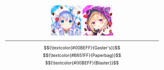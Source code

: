 <p align="center">
  <img src="https://github.com/Minecube1510/s4mpl3_m3m0ry/blob/main/btc_img/a01_GFB.png", width="100">
  <img src="https://github.com/Minecube1510/s4mpl3_m3m0ry/blob/main/btc_img/e05_HPW.png", width="100">
</p>


---

$${\textcolor{#00BEFF}{Gaster's}}$$
$${\textcolor{#B651FF}{Paperbag}}$$
$${\textcolor{#00BEFF}{Blaster}}$$